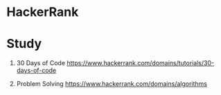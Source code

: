 # HackerRank
# Study

1. 30 Days of Code
https://www.hackerrank.com/domains/tutorials/30-days-of-code

2. Problem Solving
https://www.hackerrank.com/domains/algorithms
